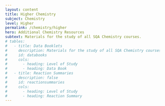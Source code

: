 ```yaml
---
layout: content
title: Higher Chemistry
subject: Chemistry
level: Higher
permalink: /chemistry/higher
hero: Additional Chemistry Resources
subtext: Materials for the study of all SQA Chemistry courses.
# tables:
#   - title: Data Booklets
#     description: Materials for the study of all SQA Chemistry courses.
#     id: databooks
#     cols:
#       - heading: Level of Study
#       - heading: Data Book
#   - title: Reaction Summaries
#     description: false
#     id: reactionsummaries
#     cols:
#       - heading: Level of Study
#       - heading: Reaction Summary
---
```

